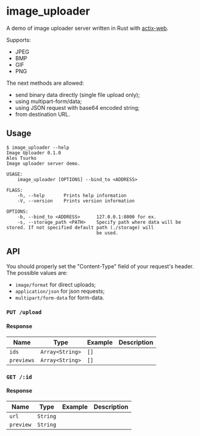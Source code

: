 # image_uploader
A demo of image uploader server written in Rust with [actix-web](https://github.com/actix/actix-web).

Supports:
- JPEG
- BMP
- GIF
- PNG 

The next methods are allowed:
- send binary data directly (single file upload only);
- using multipart-form/data;
- using JSON request with base64 encoded string;
- from destination URL.


## Usage

```
$ image_uploader --help
Image Uploader 0.1.0
Ales Tsurko
Image uploader server demo.

USAGE:
    image_uploader [OPTIONS] --bind_to <ADDRESS>

FLAGS:
    -h, --help       Prints help information
    -V, --version    Prints version information

OPTIONS:
    -b, --bind_to <ADDRESS>      127.0.0.1:8000 for ex.
    -s, --storage_path <PATH>    Specify path where data will be stored. If not specified default path (./storage) will
                                 be used.
```

## API

You should properly set the "Content-Type" field of your request's header. The possible values are:

- `image/format` for direct uploads;
- `application/json` for json requests;
- `multipart/form-data` for form-data.

### `PUT /upload`

#### Response

| Name       | Type            | Example | Description |
| ----       | ----            | ------- | :---------- |
| `ids`      | `Array<String>` | `[]`    |             |
| `previews` | `Array<String>` | `[]`    |             |

### `GET /:id`

#### Response

| Name      | Type     | Example | Description |
| ----      | ----     | ------- | :---------- |
| `url`     | `String` |         |             |
| `preview` | `String` |         |             |

